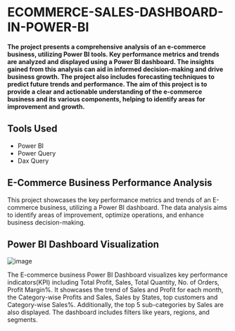 # ECOMMERCE-SALES-DASHBOARD-IN-POWER-BI

**The project presents a comprehensive analysis of an e-commerce business, utilizing Power BI tools. Key performance metrics and trends are analyzed and displayed using a Power BI dashboard. The insights gained from this analysis can aid in informed decision-making and drive business growth. The project also includes forecasting techniques to predict future trends and performance. The aim of this project is to provide a clear and actionable understanding of the e-commerce business and its various components, helping to identify areas for improvement and growth.**


## **Tools Used**


* Power BI
* Power Query
* Dax Query


## **E-Commerce Business Performance Analysis**

This project showcases the key performance metrics and trends of an E-commerce business, utilizing a Power BI dashboard. The data analysis aims to identify areas of improvement, optimize operations, and enhance business decision-making.




## **Power BI Dashboard Visualization**

![image](https://github.com/jippy66/ECOMMERCE-SALES-DASHBOARD-IN-POWER-BI/assets/110474637/09a8d343-d279-4bb0-940c-fd4829f75674)


The E-commerce business Power BI Dashboard visualizes key performance indicators(KPI) including Total Profit, Sales, Total Quantity, No. of Orders, Profit Margin%.
It showcases the trend of Sales and Profit for each month, the Category-wise Profits and Sales, Sales by States, top customers and Category-wise Sales%. Additionally, the top 5 sub-categories by Sales are also displayed. The dashboard includes filters like years, regions, and segments.

